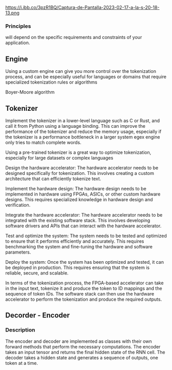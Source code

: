 https://i.ibb.co/3pzR1BQ/Captura-de-Pantalla-2023-02-17-a-la-s-20-18-13.png

### Principles 

will depend on the specific requirements and constraints of your application.


## Engine

Using a custom engine can give you more control over the tokenization process, and can be especially useful for languages or domains that require specialized tokenization rules or algorithms

Boyer-Moore algorithm


## Tokenizer

Implement the tokenizer in a lower-level language such as C or Rust, and call it from Python using a language binding. This can improve the performance of the tokenizer and reduce the memory usage, especially if the tokenizer is a performance bottleneck in a larger system
egex engine only tries to match complete words.

Using a pre-trained tokenizer is a great way to optimize tokenization, especially for large datasets or complex languages


Design the hardware accelerator: The hardware accelerator needs to be designed specifically for tokenization. This involves creating a custom architecture that can efficiently tokenize text.

Implement the hardware design: The hardware design needs to be implemented in hardware using FPGAs, ASICs, or other custom hardware designs. This requires specialized knowledge in hardware design and verification.

Integrate the hardware accelerator: The hardware accelerator needs to be integrated with the existing software stack. This involves developing software drivers and APIs that can interact with the hardware accelerator.

Test and optimize the system: The system needs to be tested and optimized to ensure that it performs efficiently and accurately. This requires benchmarking the system and fine-tuning the hardware and software parameters.

Deploy the system: Once the system has been optimized and tested, it can be deployed in production. This requires ensuring that the system is reliable, secure, and scalable.


In terms of the tokenization process, the FPGA-based accelerator can take in the input text, tokenize it and produce the token to ID mappings and the sequence of token IDs. The software stack can then use the hardware accelerator to perform the tokenization and produce the required outputs.



## Decorder - Encoder

### Description

The encoder and decoder are implemented as classes with their own forward methods that perform the necessary computations. The encoder takes an input tensor and returns the final hidden state of the RNN cell. The decoder takes a hidden state and generates a sequence of outputs, one token at a time.

